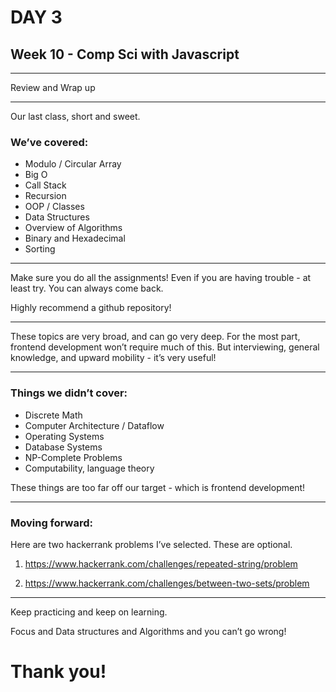 # DAY 3

## Week 10 - Comp Sci with Javascript

---

Review and Wrap up

---

Our last class, short and sweet.

### We’ve covered:


* Modulo / Circular Array
* Big O
* Call Stack
* Recursion
* OOP / Classes
* Data Structures
* Overview of Algorithms
* Binary and Hexadecimal
* Sorting

---

Make sure you do all the assignments!
Even if you are having trouble - at least try.
You can always come back.

Highly recommend a github repository!

---

These topics are very broad, and can go very deep.
For the most part, frontend development won’t require much of this.
But interviewing, general knowledge, and upward mobility - it’s very useful!

---

### Things we didn’t cover:

* Discrete Math
* Computer Architecture / Dataflow
* Operating Systems
* Database Systems
* NP-Complete Problems
* Computability, language theory

These things are too far off our target - which is frontend development!

---

### Moving forward:

Here are two hackerrank problems I’ve selected. These are optional.

1. <https://www.hackerrank.com/challenges/repeated-string/problem>

2. <https://www.hackerrank.com/challenges/between-two-sets/problem>

---

Keep practicing and keep on learning.

Focus and Data structures and Algorithms and you can’t go wrong!

# Thank you!

